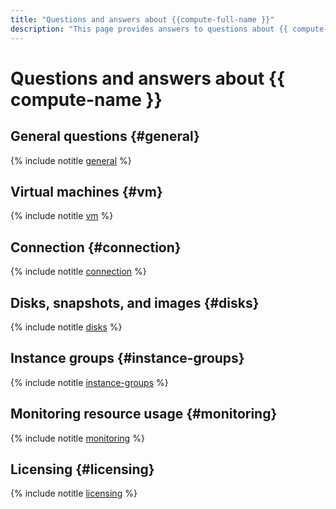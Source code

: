 ```yaml
---
title: "Questions and answers about {{compute-full-name }}"
description: "This page provides answers to questions about {{ compute-name }}."
---
```


# Questions and answers about {{ compute-name }}

## General questions {#general}

{% include notitle [general](../../_qa/compute/general.md) %}

## Virtual machines {#vm}

{% include notitle [vm](../../_qa/compute/vm.md) %}

## Connection {#connection}

{% include notitle [connection](../../_qa/compute/connection.md) %}

## Disks, snapshots, and images {#disks}

{% include notitle [disks](../../_qa/compute/disks.md) %}

## Instance groups {#instance-groups}

{% include notitle [instance-groups](../../_qa/compute/instance-groups.md) %}

## Monitoring resource usage {#monitoring}

{% include notitle [monitoring](../../_qa/compute/monitoring.md) %}

## Licensing {#licensing}

{% include notitle [licensing](../../_qa/compute/licensing.md) %}